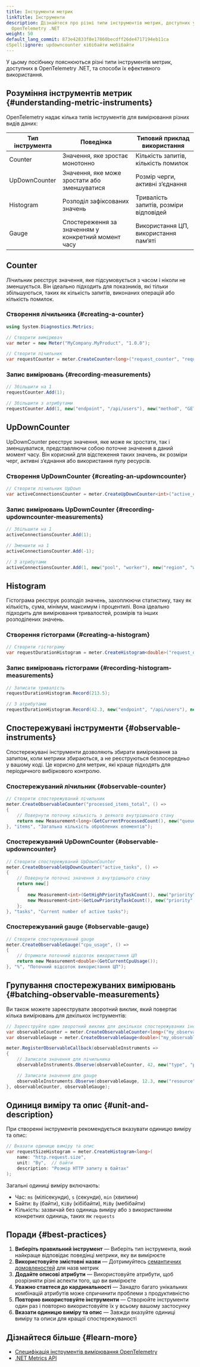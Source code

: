 ```yaml
---
title: Інструменти метрик
linkTitle: Інструменти
description: Дізнайтеся про різні типи інструментів метрик, доступних у
  OpenTelemetry .NET
weight: 50
default_lang_commit: 873e42833f8e17860becdff26de4717194eb11ca
cSpell:ignore: updowncounter кібібайти мебібайти
---
```


У цьому посібнику пояснюються різні типи інструментів метрик, доступних в OpenTelemetry .NET, та способи їх ефективного використання.

## Розуміння інструментів метрик {#understanding-metric-instruments}

OpenTelemetry надає кілька типів інструментів для вимірювання різних видів даних:

| Тип інструмента | Поведінка                                           | Типовий приклад використання           |
| --------------- | --------------------------------------------------- | -------------------------------------- |
| Counter         | Значення, яке зростає монотонно                     | Кількість запитів, кількість помилок   |
| UpDownCounter   | Значення, яке може зростати або зменшуватися        | Розмір черги, активні зʼєднання        |
| Histogram       | Розподіл зафіксованих значень                       | Тривалість запитів, розміри відповідей |
| Gauge           | Спостереження за значенням у конкретний момент часу | Використання ЦП, використання памʼяті  |

## Counter

Лічильник реєструє значення, яке підсумовується з часом і ніколи не зменшується. Він ідеально підходить для показників, які тільки збільшуються, таких як кількість запитів, виконаних операцій або кількість помилок.

### Створення лічильника {#creating-a-counter}

```csharp
using System.Diagnostics.Metrics;

// Створити вимірювач
var meter = new Meter("MyCompany.MyProduct", "1.0.0");

// Створити лічильник
var requestCounter = meter.CreateCounter<long>("request_counter", "requests", "Counts the number of requests");
```

### Запис вимірювань {#recording-measurements}

```csharp
// Збільшити на 1
requestCounter.Add(1);

// Збільшити з атрибутами
requestCounter.Add(1, new("endpoint", "/api/users"), new("method", "GET"));
```

## UpDownCounter

UpDownCounter реєструє значення, яке може як зростати, так і зменшуватися, представляючи собою поточне значення в даний момент часу. Він корисний для відстеження таких значень, як розміри черг, активні зʼєднання або використання пулу ресурсів.

### Створення UpDownCounter {#creating-an-updowncounter}

```csharp
// Створити лічильник UpDown
var activeConnectionsCounter = meter.CreateUpDownCounter<int>("active_connections", "connections", "Number of active connections");
```

### Запис вимірювань UpDownCounter {#recording-updowncounter-measurements}

```csharp
// Збільшити на 1
activeConnectionsCounter.Add(1);

// Зменшити на 1
activeConnectionsCounter.Add(-1);

// З атрибутами
activeConnectionsCounter.Add(1, new("pool", "worker"), new("region", "west"));
```

## Histogram

Гістограма реєструє розподіл значень, захоплюючи статистику, таку як кількість, сума, мінімум, максимум і процентилі. Вона ідеально підходить для вимірювання тривалостей, розмірів та інших розподілених значень.

### Створення гістограми {#creating-a-histogram}

```csharp
// Створити гістограму
var requestDurationHistogram = meter.CreateHistogram<double>("request_duration", "ms", "Тривалість запиту в мілісекундах");
```

### Запис вимірювань гістограми {#recording-histogram-measurements}

```csharp
// Записати тривалість
requestDurationHistogram.Record(213.5);

// З атрибутами
requestDurationHistogram.Record(42.3, new("endpoint", "/api/users"), new("method", "GET"));
```

## Спостережувані інструменти {#observable-instruments}

Спостережувані інструменти дозволяють збирати вимірювання за запитом, коли метрики збираються, а не реєструються безпосередньо у вашому коді. Це корисно для метрик, які краще підходять для періодичного вибіркового контролю.

### Спостережуваний лічильник {#observable-counter}

```csharp
// Створити спостережуваний лічильник
meter.CreateObservableCounter("processed_items_total", () =>
{
    // Повернути поточну кількість з деякого внутрішнього стану
    return new Measurement<long>(GetCurrentProcessedCount(), new("queue", "default"));
}, "items", "Загальна кількість оброблених елементів");
```

### Спостережуваний UpDownCounter {#observable-updowncounter}

```csharp
// Створити спостережуваний UpDownCounter
meter.CreateObservableUpDownCounter("active_tasks", () =>
{
    // Повернути поточні значення з внутрішнього стану
    return new[]
    {
        new Measurement<int>(GetHighPriorityTaskCount(), new("priority", "high")),
        new Measurement<int>(GetLowPriorityTaskCount(), new("priority", "low"))
    };
}, "tasks", "Current number of active tasks");
```

### Спостережуваний gauge {#observable-gauge}

```csharp
// Створити спостережуваний gauge
meter.CreateObservableGauge("cpu_usage", () =>
{
    // Отримати поточний відсоток використання ЦП
    return new Measurement<double>(GetCurrentCpuUsage());
}, "%", "Поточний відсоток використання ЦП");
```

## Групування спостережуваних вимірювань {#batching-observable-measurements}

Ви також можете зареєструвати зворотний виклик, який повертає кілька вимірювань для декількох інструментів:

```csharp
// Зареєструйте один зворотний виклик для декількох спостережуваних інструментів
var observableCounter = meter.CreateObservableCounter<long>("my_observable_counter", "items");
var observableGauge = meter.CreateObservableGauge<double>("my_observable_gauge", "%");

meter.RegisterObservableCallback(observableInstruments =>
{
    // Записати значення для лічильника
    observableInstruments.Observe(observableCounter, 42, new("type", "product_a"));

    // Записати значення для gauge
    observableInstruments.Observe(observableGauge, 12.3, new("resource", "cpu"));
}, observableCounter, observableGauge);
```

## Одиниця виміру та опис {#unit-and-description}

При створенні інструментів рекомендується вказувати одиницю виміру та опис:

```csharp
// Вказати одиницю виміру та опис
var requestSizeHistogram = meter.CreateHistogram<long>(
    name: "http.request.size",
    unit: "By",  // байти
    description: "Розмір HTTP запиту в байтах"
);
```

Загальні одиниці виміру включають:

- Час: `ms` (мілісекунди), `s` (секунди), `min` (хвилини)
- Байти: `By` (байти), `KiBy` (кібібайти), `MiBy` (мебібайти)
- Кількість: зазвичай без одиниць виміру або з використанням конкретних одиниць, таких як `requests`

## Поради {#best-practices}

1. **Виберіть правильний інструмент** — Виберіть тип інструмента, який найкраще відповідає поведінці метрики, яку ви вимірюєте
2. **Використовуйте змістовні назви** — Дотримуйтесь [семантичних домовленостей](/docs/specs/semconv/) для назв метрик
3. **Додайте описові атрибути** — Використовуйте атрибути, щоб розрізняти різні аспекти того, що ви вимірюєте
4. **Уважно ставтеся до кардинальності** — Занадто багато унікальних комбінацій атрибутів може спричинити проблеми з продуктивністю
5. **Повторно використовуйте інструменти** — Створюйте інструменти один раз і повторно використовуйте їх у всьому вашому застосунку
6. **Вказати одиницю виміру та опис** — Завжди вказуйте одиниці виміру та описи для кращої спостережуваності

## Дізнайтеся більше {#learn-more}

- [Специфікація інструментів вимірювання OpenTelemetry](/docs/specs/otel/metrics/api/#instrument)
- [.NET Metrics API](https://learn.microsoft.com/en-us/dotnet/core/diagnostics/metrics-instrumentation)
